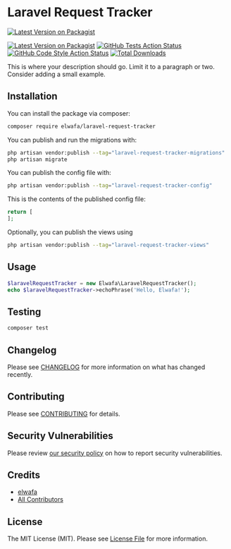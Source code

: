 # Laravel Request Tracker

[![Latest Version on Packagist](https://img.shields.io/packagist/v/elwafa/laravel-request-tracker.svg?style=flat-square)](https://packagist.org/packages/elwafa/laravel-request-tracker)

[![Latest Version on Packagist](https://img.shields.io/packagist/v/elwafa/laravel-request-tracker.svg?style=flat-square)](https://packagist.org/packages/elwafa/laravel-request-tracker)
[![GitHub Tests Action Status](https://img.shields.io/github/actions/workflow/status/elwafa/laravel-request-tracker/run-tests.yml?branch=main&label=tests&style=flat-square)](https://github.com/elwafa/laravel-request-tracker/actions?query=workflow%3Arun-tests+branch%3Amain)
[![GitHub Code Style Action Status](https://img.shields.io/github/actions/workflow/status/elwafa/laravel-request-tracker/fix-php-code-style-issues.yml?branch=main&label=code%20style&style=flat-square)](https://github.com/elwafa/laravel-request-tracker/actions?query=workflow%3A"Fix+PHP+code+style+issues"+branch%3Amain)
[![Total Downloads](https://img.shields.io/packagist/dt/elwafa/laravel-request-tracker.svg?style=flat-square)](https://packagist.org/packages/elwafa/laravel-request-tracker)

This is where your description should go. Limit it to a paragraph or two. Consider adding a small example.

## Installation

You can install the package via composer:

```bash
composer require elwafa/laravel-request-tracker
```

You can publish and run the migrations with:

```bash
php artisan vendor:publish --tag="laravel-request-tracker-migrations"
php artisan migrate
```

You can publish the config file with:

```bash
php artisan vendor:publish --tag="laravel-request-tracker-config"
```

This is the contents of the published config file:

```php
return [
];
```

Optionally, you can publish the views using

```bash
php artisan vendor:publish --tag="laravel-request-tracker-views"
```

## Usage

```php
$laravelRequestTracker = new Elwafa\LaravelRequestTracker();
echo $laravelRequestTracker->echoPhrase('Hello, Elwafa!');
```

## Testing

```bash
composer test
```

## Changelog

Please see [CHANGELOG](CHANGELOG.md) for more information on what has changed recently.

## Contributing

Please see [CONTRIBUTING](CONTRIBUTING.md) for details.

## Security Vulnerabilities

Please review [our security policy](../../security/policy) on how to report security vulnerabilities.

## Credits

- [elwafa](https://github.com/elwafa)
- [All Contributors](../../contributors)

## License

The MIT License (MIT). Please see [License File](LICENSE.md) for more information.
